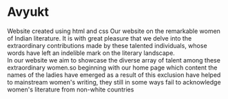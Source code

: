 # Avyukt
Website created using html and css
Our website  on the remarkable women of Indian literature. It is with great pleasure that we delve into the extraordinary contributions made by these talented individuals, whose words have left an indelible mark on the literary landscape.         
In our website we aim to showcase the diverse array of talent among these extraordinary women.so beginning with our home page which content the names of the ladies have emerged as a result of this exclusion have helped to mainstream women's writing, they still in some ways fail to acknowledge women's literature from non-white countries

